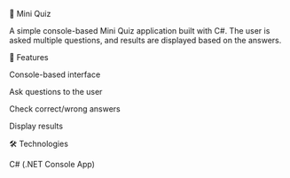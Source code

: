 🎯 Mini Quiz

A simple console-based Mini Quiz application built with C#. The user is asked multiple questions, and results are displayed based on the answers.

🚀 Features

Console-based interface

Ask questions to the user

Check correct/wrong answers

Display results

🛠 Technologies

C# (.NET Console App)

